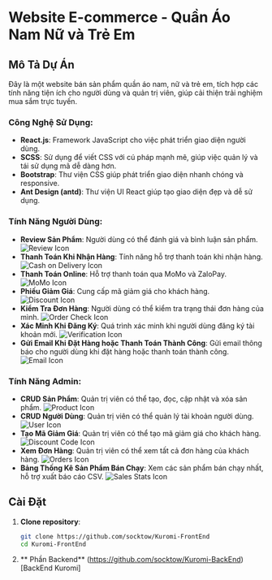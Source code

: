 # Website E-commerce - Quần Áo Nam Nữ và Trẻ Em

## Mô Tả Dự Án

Đây là một website bán sản phẩm quần áo nam, nữ và trẻ em, tích hợp các tính năng tiện ích cho người dùng và quản trị viên, giúp cải thiện trải nghiệm mua sắm trực tuyến.

### Công Nghệ Sử Dụng:
- **React.js**: Framework JavaScript cho việc phát triển giao diện người dùng.
- **SCSS**: Sử dụng để viết CSS với cú pháp mạnh mẽ, giúp việc quản lý và tái sử dụng mã dễ dàng hơn.
- **Bootstrap**: Thư viện CSS giúp phát triển giao diện nhanh chóng và responsive.
- **Ant Design (antd)**: Thư viện UI React giúp tạo giao diện đẹp và dễ sử dụng.

### Tính Năng Người Dùng:
- **Review Sản Phẩm**: Người dùng có thể đánh giá và bình luận sản phẩm. ![Review Icon](https://path-to-your-image/review-icon.png)
- **Thanh Toán Khi Nhận Hàng**: Tính năng hỗ trợ thanh toán khi nhận hàng. ![Cash on Delivery Icon](https://path-to-your-image/cash-on-delivery-icon.png)
- **Thanh Toán Online**: Hỗ trợ thanh toán qua MoMo và ZaloPay. ![MoMo Icon](https://path-to-your-image/momo-icon.png)
- **Phiếu Giảm Giá**: Cung cấp mã giảm giá cho khách hàng. ![Discount Icon](https://path-to-your-image/discount-icon.png)
- **Kiểm Tra Đơn Hàng**: Người dùng có thể kiểm tra trạng thái đơn hàng của mình. ![Order Check Icon](https://path-to-your-image/order-check-icon.png)
- **Xác Minh Khi Đăng Ký**: Quá trình xác minh khi người dùng đăng ký tài khoản mới. ![Verification Icon](https://path-to-your-image/verification-icon.png)
- **Gửi Email Khi Đặt Hàng hoặc Thanh Toán Thành Công**: Gửi email thông báo cho người dùng khi đặt hàng hoặc thanh toán thành công. ![Email Icon](https://path-to-your-image/email-icon.png)

### Tính Năng Admin:
- **CRUD Sản Phẩm**: Quản trị viên có thể tạo, đọc, cập nhật và xóa sản phẩm. ![Product Icon](https://path-to-your-image/product-icon.png)
- **CRUD Người Dùng**: Quản trị viên có thể quản lý tài khoản người dùng. ![User Icon](https://path-to-your-image/user-icon.png)
- **Tạo Mã Giảm Giá**: Quản trị viên có thể tạo mã giảm giá cho khách hàng. ![Discount Code Icon](https://path-to-your-image/discount-code-icon.png)
- **Xem Đơn Hàng**: Quản trị viên có thể xem tất cả đơn hàng của khách hàng. ![Orders Icon](https://path-to-your-image/orders-icon.png)
- **Bảng Thống Kê Sản Phẩm Bán Chạy**: Xem các sản phẩm bán chạy nhất, hỗ trợ xuất báo cáo CSV. ![Sales Stats Icon](https://path-to-your-image/sales-stats-icon.png)

## Cài Đặt

1. **Clone repository**:
   ```bash
   git clone https://github.com/socktow/Kuromi-FrontEnd
   cd Kuromi-FrontEnd
2. ** Phần Backend**
   (https://github.com/socktow/Kuromi-BackEnd)[BackEnd Kuromi]
